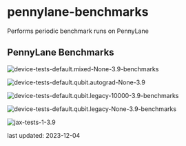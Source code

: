 # pennylane-benchmarks
Performs periodic benchmark runs on PennyLane

## PennyLane Benchmarks

![device-tests-default.mixed-None-3.9-benchmarks](pennylane_benchmarks/device-tests-default.mixed-None-3.9-benchmarks/device-tests-default.mixed-None-3.9.png "device-tests-default.mixed-None-3.9-benchmarks")

![device-tests-default.qubit.autograd-None-3.9](pennylane_benchmarks/device-tests-default.qubit.autograd-None-3.9-benchmarks/device-tests-default.qubit.autograd-None-3.9.png "device-tests-default.qubit.autograd-None-3.9")

![device-tests-default.qubit.legacy-10000-3.9-benchmarks](pennylane_benchmarks/device-tests-default.qubit.legacy-10000-3.9-benchmarks/device-tests-default.qubit.legacy-10000-3.9.png "device-tests-default.qubit.legacy-10000-3.9-benchmarks")

![device-tests-default.qubit.legacy-None-3.9-benchmarks](pennylane_benchmarks/device-tests-default.qubit.legacy-None-3.9-benchmarks/device-tests-default.qubit.legacy-None-3.9.png "device-tests-default.qubit.legacy-None-3.9-benchmarks")

![jax-tests-1-3.9](pennylane_benchmarks/jax-tests-1-3.9-benchmarks/jax-tests-1-3.9.png "jax-tests-1-3.9")

last updated: 2023-12-04
